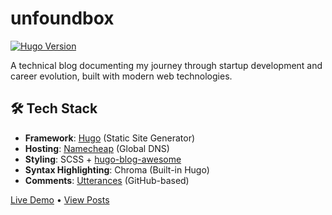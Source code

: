 # unfoundbox

[![Hugo Version](https://img.shields.io/badge/Hugo-0.121.2-ff4088?logo=hugo)](https://gohugo.io)

A technical blog documenting my journey through startup development and career evolution, built with modern web technologies.

## 🛠 Tech Stack
- **Framework**: [Hugo](https://gohugo.io) (Static Site Generator)
- **Hosting**: [Namecheap](https://namecheap.com) (Global DNS)
- **Styling**: SCSS + [hugo-blog-awesome](https://github.com/hugo-sid/hugo-blog-awesome)
- **Syntax Highlighting**: Chroma (Built-in Hugo)
- **Comments**: [Utterances](https://utteranc.es/) (GitHub-based)

[Live Demo](https://unfoundbox.com) • [View Posts](/posts)